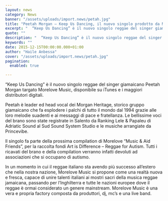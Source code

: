 ```yaml
---
layout: news
category: News
banner: "/assets/uploads/import.news/petah.jpg"
title: "Peetah Morgan – Keep Us Dancing, il nuovo singolo prodotto da Morelove"
excerpt: "  “Keep Us Dancing” è il nuovo singolo reggae del singer giamaicano Peetah Morgan targato Morelove Music, disponibile su iTunes e i maggiori distributori digitali. Peetah è leader ed head vocal dei Morgan Heritage, storico gruppo giamaicano che fa esplodere i palchi di tutto il mondo dal 1994 grazie alle loro melodie suadenti e ai messaggi [&hellip"
quote: ""
description: "  “Keep Us Dancing” è il nuovo singolo reggae del singer giamaicano Peetah Morgan targato Morelove Music, disponibile su iTunes e i maggiori distributori digitali. Peetah è leader ed head vocal dei Morgan Heritage, storico gruppo giamaicano che fa esplodere i palchi di tutto il mondo dal 1994 grazie alle loro melodie suadenti e ai messaggi [&hellip"
keywords: ""
date: 2015-12-15T00:00:00.000+01:00
author: "Haile Anbessa"
cover: "/assets/uploads/import.news/petah.jpg"
pagination:
  enabled: true

---
```


[](https://hotmc.com/wp-content/uploads/2015/12/petah.jpg)

“Keep Us Dancing” è il nuovo singolo reggae del singer giamaicano Peetah Morgan targato Morelove Music, disponibile su iTunes e i maggiori distributori digitali.

Peetah è leader ed head vocal dei Morgan Heritage, storico gruppo giamaicano che fa esplodere i palchi di tutto il mondo dal 1994 grazie alle loro melodie suadenti e ai messaggi di pace e fratellanza. Le bellissime voci del brano sono state registrate in Salento da Ranking Lele & Papaleu di Adriatic Sound al Sud Sound System Studio e le musiche arrangiate da Princevibe.

Il singolo fa parte della prossima compilation di Morelove “Music & Aid Friends”, per la raccolta fondi Art is Difference – Reggae for Autism. Tutti i ricavati del brano e della compilation verranno infatti devoluti ad associazioni che si occupano di autismo.

In un momento in cui il reggae italiano sta avendo più successo all’estero che nella nostra nazione, Morelove Music si propone come una realtà nuova e fresca, capace di unire talenti italiani ai mostri sacri della musica reggae jamaicana, passando per l’Inghilterra e tutte le nazioni europee dove il reggae è ormai considerato un genere mainstream. Morelove Music è una vera e propria factory composta da produttori, dj, mc’s e una live band.